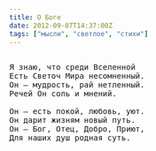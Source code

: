 ```yaml
---
title: О Боге
date: 2012-09-07T14:37:00Z
tags: ["мысли", "светлое", "стихи"]
---
```


<pre>

Я знаю, что среди Вселенной
Есть Светоч Мира несомненный.
Он — мудрость, рай нетленный.
Речей Он соль и мнений.

Он — есть покой, любовь, уют.
Он дарит жизням новый путь.
Он — Бог, Отец, Добро, Приют,
Для наших душ родная суть.

</pre>
